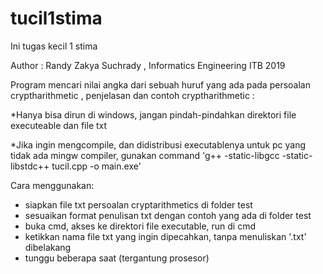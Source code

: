 # tucil1stima
Ini tugas kecil 1 stima

Author : Randy Zakya Suchrady , Informatics Engineering ITB 2019

Program mencari nilai angka dari sebuah huruf yang ada pada persoalan cryptharithmetic , penjelasan dan contoh cryptharithmetic : 

*Hanya bisa dirun di windows, jangan pindah-pindahkan direktori file executeable dan file txt

*Jika ingin mengcompile, dan didistribusi executablenya untuk pc yang tidak ada mingw compiler, gunakan command 'g++ -static-libgcc -static-libstdc++ tucil.cpp -o main.exe'


Cara menggunakan:
  - siapkan file txt persoalan cryptarithmetics di folder test
  - sesuaikan format penulisan txt dengan contoh yang ada di folder test
  - buka cmd, akses ke direktori file executable, run di cmd
  - ketikkan nama file txt yang ingin dipecahkan, tanpa menuliskan '.txt' dibelakang
  - tunggu beberapa saat (tergantung prosesor)
